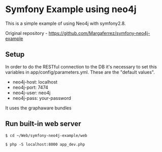 Symfony Example using neo4j
===========================

This is a simple example of using Neo4j with symfony2.8.

Original repository - https://github.com/Margaferrez/symfony-neo4j-example

Setup
--------------

In order to do the RESTful connection to the DB it's necessary to set this 
variables in app/config/parameters.yml. These are the "default values". 

  * neo4j-host: localhost
  * neo4j-port: 7474
  * neo4j-user: neo4j
  * neo4j-pass: your-password

It uses the graphaware bundles

Run built-in web server
--------------

```$ cd ~/Web/symfony-neo4j-example/web```

```$ php -S localhost:8000 app_dev.php```
